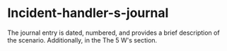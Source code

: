 # Incident-handler-s-journal
The journal entry is dated, numbered, and provides a brief description of the scenario. Additionally, in the The 5 W's section.
